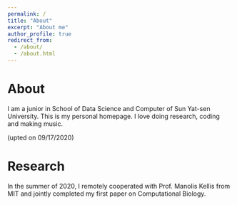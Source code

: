 ```yaml
---
permalink: /
title: "About"
excerpt: "About me"
author_profile: true
redirect_from: 
  - /about/
  - /about.html
---
```


About
=====
I am a junior in School of Data Science and Computer of Sun Yat-sen University. This is my personal homepage. 
I love doing research, coding and making music.

(upted on 09/17/2020)

Research
=====
In the summer of 2020, I remotely cooperated with Prof. Manolis Kellis from MIT and jointly completed my first paper on Computational Biology.


